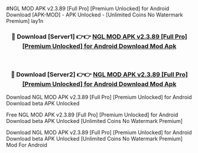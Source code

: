 #NGL MOD APK v2.3.89 [Full Pro] [Premium Unlocked] for Android Download [APK-MOD] - APK Unlocked - [Unlimited Coins No Watermark Premium] lay1n



<div align="center">

<h3>🔴 Download [Server1] 👉👉 <a href="https://momento.my/?title=NGL_MOD_APK_v2.3.89_[Full_Pro]_[Premium_Unlocked]_for_Android_Download">NGL MOD APK v2.3.89 [Full Pro] [Premium Unlocked] for Android Download Mod Apk</a></h3><br>

<h3>🔴 Download [Server2] 👉👉 <a href="https://momento.my/?title=NGL_MOD_APK_v2.3.89_[Full_Pro]_[Premium_Unlocked]_for_Android_Download">NGL MOD APK v2.3.89 [Full Pro] [Premium Unlocked] for Android Download Mod Apk</a></h3>
</div>



Download NGL MOD APK v2.3.89 [Full Pro] [Premium Unlocked] for Android Download beta APK Unlocked

Free NGL MOD APK v2.3.89 [Full Pro] [Premium Unlocked] for Android Download beta APK Unlocked [Unlimited Coins No Watermark Premium]

Download NGL MOD APK v2.3.89 [Full Pro] [Premium Unlocked] for Android Download beta APK Unlocked [Unlimited Coins No Watermark Premium] Mod For Android
